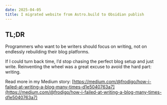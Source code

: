 ```yaml
---
date: 2025-04-05
title: I migrated website from Astro.build to Obsidian publish
---
```


## TL;DR

Programmers who want to be writers should focus on writing, not on endlessly rebuilding their blog platforms.

If I could turn back time, I’d stop chasing the perfect blog setup and just write. Reinventing the wheel was a great excuse to avoid the hard part: writing.

Read more in my Medium story: [https://medium.com/@frodigo/how-i-failed-at-writing-a-blog-many-times-d1e5040763a7](https://medium.com/@frodigo/how-i-failed-at-writing-a-blog-many-times-d1e5040763a7)
